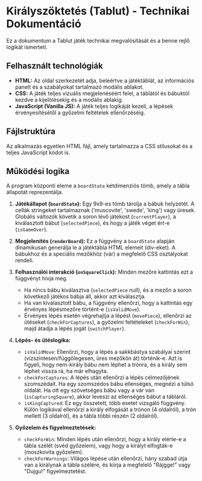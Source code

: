# Királyszöktetés (Tablut) - Technikai Dokumentáció

Ez a dokumentum a Tablut játék technikai megvalósítását és a benne rejlő logikát ismerteti.

## Felhasznált technológiák

* **HTML:** Az oldal szerkezetét adja, beleértve a játéktáblát, az információs panelt és a szabályokat tartalmazó modális ablakot.
* **CSS:** A játék teljes vizuális megjelenéséért felel, a táblától és bábuktól kezdve a kijelölésekig és a modális ablakig.
* **JavaScript (Vanilla JS):** A játék teljes logikáját kezeli, a lépések érvényesítésétől a győzelmi feltételek ellenőrzéséig.

## Fájlstruktúra

Az alkalmazás egyetlen HTML fájl, amely tartalmazza a CSS stílusokat és a teljes JavaScript kódot is.

## Működési logika

A program központi eleme a `boardState` kétdimenziós tömb, amely a tábla állapotát reprezentálja.

1.  **Játékállapot (`boardState`):** Egy 9x9-es tömb tárolja a bábuk helyzetét. A cellák stringeket tartalmaznak ('muscovite', 'swede', 'king') vagy üresek. Globális változók követik a soron lévő játékost (`currentPlayer`), a kiválasztott bábut (`selectedPiece`), és hogy a játék véget ért-e (`isGameOver`).

2.  **Megjelenítés (`renderBoard`):** Ez a függvény a `boardState` alapján dinamikusan generálja le a játéktábla HTML elemeit (div-eket). A bábukhoz és a speciális mezőkhöz (vár) a megfelelő CSS osztályokat rendeli.

3.  **Felhasználói interakció (`onSquareClick`):** Minden mezőre kattintás ezt a függvényt hívja meg.
    * Ha nincs bábu kiválasztva (`selectedPiece` null), és a mezőn a soron következő játékos bábja áll, akkor azt kiválasztja.
    * Ha van kiválasztott bábu, a függvény ellenőrzi, hogy a kattintás egy érvényes lépésmezőre történt-e (`isValidMove`).
    * Érvényes lépés esetén végrehajtja a lépést (`movePiece`), ellenőrzi az ütéseket (`checkForCaptures`), a győzelmi feltételeket (`checkForWin`), majd átadja a lépés jogát (`switchPlayer`).

4.  **Lépés- és ütéslogika:**
    * `isValidMove`: Ellenőrzi, hogy a lépés a sakkbástya szabályai szerint (vízszintesen/függőlegesen, üres mezőkön át) történik-e. Azt is figyeli, hogy nem-király bábu nem léphet a trónra, és a király sem léphet vissza rá, ha már elhagyta.
    * `checkForCaptures`: A lépés után ellenőrzi a lépés célmezőjének szomszédait. Ha egy szomszédos bábu ellenséges, megnézi a túlsó oldalát. Ha ott egy szövetséges bábu vagy a vár van (`isCapturingSquare`), akkor leveszi az ellenséges bábut a tábláról.
    * `isKingCaptured`: Ez egy összetett, több esetet vizsgáló függvény. Külön logikával ellenőrzi a király elfogását a trónon (4 oldalról), a trón mellett (3 oldalról), és a tábla többi részén (2 oldalról).

5.  **Győzelem és figyelmeztetések:**
    * `checkForWin`: Minden lépés után ellenőrzi, hogy a király elérte-e a tábla szélét (svéd győzelem), vagy hogy a királyt elfogták-e (moszkovita győzelem).
    * `checkForWarnings`: Világos lépése után ellenőrzi, hány szabad útja van a királynak a tábla szélére, és kiírja a megfelelő "Rájgge!" vagy "Dujgu!" figyelmeztetést.
